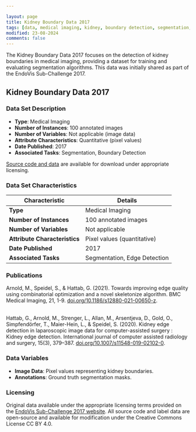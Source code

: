 ```yaml
---

layout: page
title: Kidney Boundary Data 2017
tags: [data, medical imaging, kidney, boundary detection, segmentation, EndoVis]
modified: 23-08-2024
comments: false
---
```


The Kidney Boundary Data 2017 focuses on the detection of kidney boundaries in medical imaging, providing a dataset for training and evaluating segmentation algorithms. 
This data was initially shared as part of the EndoVis Sub-Challenge 2017.

## Kidney Boundary Data 2017

### Data Set Description

- **Type**: Medical Imaging
- **Number of Instances**: 100 annotated images
- **Number of Variables**: Not applicable (image data)
- **Attribute Characteristics**: Quantitative (pixel values)
- **Date Published**: 2017
- **Associated Tasks**: Segmentation, Boundary Detection

[Source code and data](https://github.com/ghattab/kidney-edge-detection) are available for download under appropriate licensing.

### Data Set Characteristics

| Characteristic               | Details                    |
|------------------------------|----------------------------|
| **Type**                     | Medical Imaging            |
| **Number of Instances**      | 100 annotated images       |
| **Number of Variables**      | Not applicable             |
| **Attribute Characteristics**| Pixel values (quantitative)|
| **Date Published**           | 2017                       |
| **Associated Tasks**         | Segmentation, Edge Detection |

### Publications

Arnold, M., Speidel, S., & Hattab, G. (2021). Towards improving edge quality using combinatorial optimization and a novel skeletonize algorithm. BMC Medical Imaging, 21, 1-9. [doi.org/10.1186/s12880-021-00650-z](https://doi.org/10.1186/s12880-021-00650-z).
<br/>
<br/>

Hattab, G., Arnold, M., Strenger, L., Allan, M., Arsentjeva, D., Gold, O., Simpfendörfer, T., Maier-Hein, L., & Speidel, S. (2020). Kidney edge detection in laparoscopic image data for computer-assisted surgery : Kidney edge detection. International journal of computer assisted radiology and surgery, 15(3), 379–387. [doi.org/10.1007/s11548-019-02102-0](https://doi.org/10.1007/s11548-019-02102-0).

### Data Variables

- **Image Data**: Pixel values representing kidney boundaries.
- **Annotations**: Ground truth segmentation masks.

### Licensing

Original data available under the appropriate licensing terms provided on the [EndoVis Sub-Challenge 2017 website](https://endovissub2017-kidneyboundarydetection.grand-challenge.org). All source code and label data are open-source and available for modification under the Creative Commons License CC BY 4.0.
